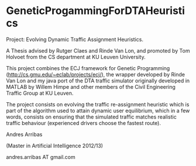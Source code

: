 GeneticProgammingForDTAHeuristics
=================================

Project: Evolving Dynamic Traffic Assignment Heuristics. 

A Thesis advised by Rutger Claes and Rinde Van Lon, and promoted by Tom Holvoet from the CS department at KU Leuven University.

This project combines the ECJ framework for Genetic Programming (http://cs.gmu.edu/~eclab/projects/ecj/), the wrapper developed by Rinde Van Lon 
and my java port of the DTA traffic simulator originally developed in MATLAB by Willem Himpe and other 
members of the Civil Engineering Traffic Group at KU Leuven.

The project consists on evolving the traffic re-assignment heuristic which is part of the algorithm used to attain dynamic 
user equilibrium, which in a few words, consists on ensuring that the simulated traffic matches realistic traffic behaviour 
(experienced drivers choose the fastest route).

Andres Arribas 

(Master in Artificial Intelligence 2012/13)

andres.arribas AT gmail.com
